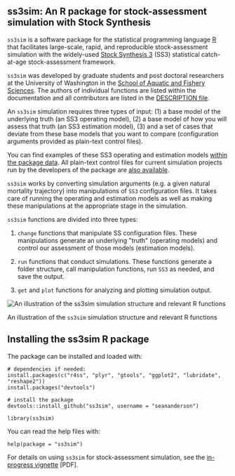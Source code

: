 ## ss3sim: An R package for stock-assessment simulation with Stock Synthesis

`ss3sim` is a software package for the statistical programming language
[R][r-project] that facilitates large-scale, rapid, and reproducible
stock-assessment simulation with the widely-used [Stock Synthesis 3][SS3]
(SS3) statistical catch-at-age stock-assessment framework.

`ss3sim` was developed by graduate students and post doctoral researchers at
the University of Washington in the [School of Aquatic and Fishery
Sciences][SAFS]. The authors of individual functions are listed within the
documentation and all contributors are listed in the [DESCRIPTION
file][DESCRIPTION].

An `ss3sim` simulation requires three types of input: (1) a base model of the
underlying truth (an SS3 operating model), (2) a base model of how you will
assess that truth (an SS3 estimation model), (3) and a set of cases that
deviate from these base models that you want to compare (configuration
arguments provided as plain-text control files). 

You can find examples of these SS3 operating and estimation models [within the
package data][models]. All plain-text control files for current simulation
projects run by the developers of the package are [also available][cases].

`ss3sim` works by converting simulation arguments (e.g. a given natural
mortality trajectory) into manipulations of `SS3` configuration files. It
takes care of running the operating and estimation models as well as making
these manipulations at the appropriate stage in the simulation.

`ss3sim` functions are divided into three types:

1. `change` functions that manipulate SS configuration files. These
   manipulations generate an underlying "truth" (operating models) and control
   our assessment of those models (estimation models).

2. `run` functions that conduct simulations. These functions generate a folder
   structure, call manipulation functions, run `SS3` as needed, and save the
   output.

3. `get` and `plot` functions for analyzing and plotting simulation output.



![An illustration of the `ss3sim` simulation structure and relevant R functions](https://raw.github.com/seananderson/ss3sim/master/inst/ms/sim-steps.png)

An illustration of the `ss3sim` simulation structure and relevant R functions

## Installing the ss3sim R package

The package can be installed and loaded with:

    # dependencies if needed:
    install.packages(c("r4ss", "plyr", "gtools", "ggplot2", "lubridate", "reshape2"))
    install.packages("devtools")

    # install the package
    devtools::install_github("ss3sim", username = "seananderson")

    library(ss3sim)

You can read the help files with:

    help(package = "ss3sim")

For details on using `ss3sim` for stock-assessment simulation, see the
[in-progress vignette][vignette] [PDF].

[DESCRIPTION]: https://github.com/seananderson/ss3sim/blob/master/DESCRIPTION
[models]: https://github.com/seananderson/ss3sim/tree/master/inst/extdata/models
[cases]: https://github.com/seananderson/ss3sim/tree/master/inst/extdata/cases
[vignette]: https://github.com/seananderson/ss3sim/blob/master/inst/ms/ss3sim-vignette.pdf?raw=true
[SS3]: http://nft.nefsc.noaa.gov/Stock_Synthesis_3.htm
[r-project]: http://www.r-project.org/
[SAFS]: http://fish.washington.edu/
